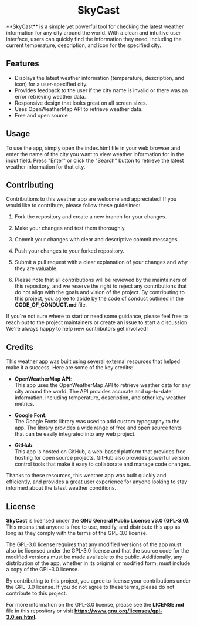 <h1 align="center">SkyCast</h1>
**SkyCast** is a simple yet powerful tool for checking the latest weather information for any city around the world. With a clean and intuitive user interface, users can quickly find the information they need, including the current temperature, description, and icon for the specified city.

## Features
* Displays the latest weather information (temperature, description, and icon) for a user-specified city.
* Provides feedback to the user if the city name is invalid or there was an error retrieving weather data.
* Responsive design that looks great on all screen sizes.
* Uses OpenWeatherMap API to retrieve weather data.
* Free and open source

## Usage
To use the app, simply open the index.html file in your web browser and enter the name of the city you want to view weather information for in the input field. Press "Enter" or click the "Search" button to retrieve the latest weather information for that city.

## Contributing
Contributions to this weather app are welcome and appreciated! If you would like to contribute, please follow these guidelines:

1. Fork the repository and create a new branch for your changes.

2. Make your changes and test them thoroughly.

3. Commit your changes with clear and descriptive commit messages.

4. Push your changes to your forked repository.

5. Submit a pull request with a clear explanation of your changes and why they are valuable.

6. Please note that all contributions will be reviewed by the maintainers of this repository, and we reserve the right to reject any contributions that do not align with the goals and vision of the project. By contributing to this project, you agree to abide by the code of conduct outlined in the **CODE_OF_CONDUCT.md** file.

If you're not sure where to start or need some guidance, please feel free to reach out to the project maintainers or create an issue to start a discussion. We're always happy to help new contributors get involved!

## Credits
This weather app was built using several external resources that helped make it a success. Here are some of the key credits:

* **OpenWeatherMap API**: <br> 
This app uses the OpenWeatherMap API to retrieve weather data for any city around the world. The API provides accurate and up-to-date information, including temperature, description, and other key weather metrics.

* **Google Font**: <br>
The Google Fonts library was used to add custom typography to the app. The library provides a wide range of free and open source fonts that can be easily integrated into any web project.

* **GitHub**: <br>
This app is hosted on GitHub, a web-based platform that provides free hosting for open source projects. GitHub also provides powerful version control tools that make it easy to collaborate and manage code changes.

Thanks to these resources, this weather app was built quickly and efficiently, and provides a great user experience for anyone looking to stay informed about the latest weather conditions.

## License
**SkyCast** is licensed under the **GNU General Public License v3.0 (GPL-3.0)**. This means that anyone is free to use, modify, and distribute this app as long as they comply with the terms of the GPL-3.0 license.

The GPL-3.0 license requires that any modified versions of the app must also be licensed under the GPL-3.0 license and that the source code for the modified versions must be made available to the public. Additionally, any distribution of the app, whether in its original or modified form, must include a copy of the GPL-3.0 license.

By contributing to this project, you agree to license your contributions under the GPL-3.0 license. If you do not agree to these terms, please do not contribute to this project.

For more information on the GPL-3.0 license, please see the **LICENSE.md** file in this repository or visit **https://www.gnu.org/licenses/gpl-3.0.en.html.**
